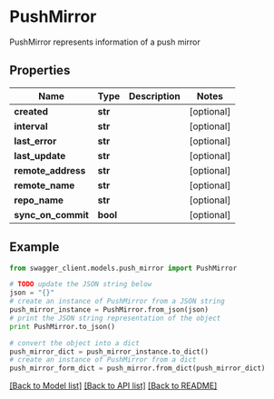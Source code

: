 # PushMirror

PushMirror represents information of a push mirror

## Properties
Name | Type | Description | Notes
------------ | ------------- | ------------- | -------------
**created** | **str** |  | [optional] 
**interval** | **str** |  | [optional] 
**last_error** | **str** |  | [optional] 
**last_update** | **str** |  | [optional] 
**remote_address** | **str** |  | [optional] 
**remote_name** | **str** |  | [optional] 
**repo_name** | **str** |  | [optional] 
**sync_on_commit** | **bool** |  | [optional] 

## Example

```python
from swagger_client.models.push_mirror import PushMirror

# TODO update the JSON string below
json = "{}"
# create an instance of PushMirror from a JSON string
push_mirror_instance = PushMirror.from_json(json)
# print the JSON string representation of the object
print PushMirror.to_json()

# convert the object into a dict
push_mirror_dict = push_mirror_instance.to_dict()
# create an instance of PushMirror from a dict
push_mirror_form_dict = push_mirror.from_dict(push_mirror_dict)
```
[[Back to Model list]](../README.md#documentation-for-models) [[Back to API list]](../README.md#documentation-for-api-endpoints) [[Back to README]](../README.md)



